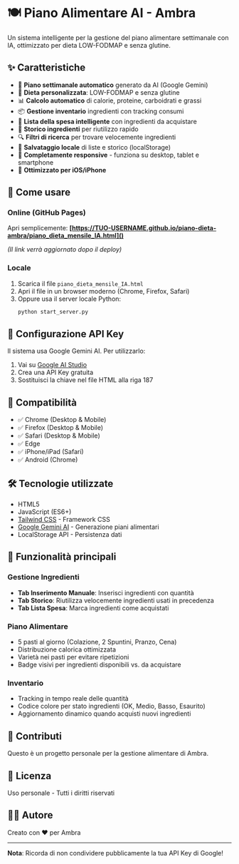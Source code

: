 # 🍽️ Piano Alimentare AI - Ambra

Un sistema intelligente per la gestione del piano alimentare settimanale con IA, ottimizzato per dieta LOW-FODMAP e senza glutine.

## ✨ Caratteristiche

- 📅 **Piano settimanale automatico** generato da AI (Google Gemini)
- 🥗 **Dieta personalizzata**: LOW-FODMAP e senza glutine
- 📊 **Calcolo automatico** di calorie, proteine, carboidrati e grassi
- 📦 **Gestione inventario** ingredienti con tracking consumi
- 🛒 **Lista della spesa intelligente** con ingredienti da acquistare
- 📜 **Storico ingredienti** per riutilizzo rapido
- 🔍 **Filtri di ricerca** per trovare velocemente ingredienti
- 💾 **Salvataggio locale** di liste e storico (localStorage)
- 📱 **Completamente responsive** - funziona su desktop, tablet e smartphone
- 🍎 **Ottimizzato per iOS/iPhone**

## 🚀 Come usare

### Online (GitHub Pages)
Apri semplicemente: **[https://TUO-USERNAME.github.io/piano-dieta-ambra/piano_dieta_mensile_IA.html]()**

*(Il link verrà aggiornato dopo il deploy)*

### Locale

1. Scarica il file `piano_dieta_mensile_IA.html`
2. Apri il file in un browser moderno (Chrome, Firefox, Safari)
3. Oppure usa il server locale Python:
   ```bash
   python start_server.py
   ```

## 🔑 Configurazione API Key

Il sistema usa Google Gemini AI. Per utilizzarlo:

1. Vai su [Google AI Studio](https://makersuite.google.com/app/apikey)
2. Crea una API Key gratuita
3. Sostituisci la chiave nel file HTML alla riga 187

## 📱 Compatibilità

- ✅ Chrome (Desktop & Mobile)
- ✅ Firefox (Desktop & Mobile)
- ✅ Safari (Desktop & Mobile)
- ✅ Edge
- ✅ iPhone/iPad (Safari)
- ✅ Android (Chrome)

## 🛠️ Tecnologie utilizzate

- HTML5
- JavaScript (ES6+)
- [Tailwind CSS](https://tailwindcss.com/) - Framework CSS
- [Google Gemini AI](https://ai.google.dev/) - Generazione piani alimentari
- LocalStorage API - Persistenza dati

## 📝 Funzionalità principali

### Gestione Ingredienti
- **Tab Inserimento Manuale**: Inserisci ingredienti con quantità
- **Tab Storico**: Riutilizza velocemente ingredienti usati in precedenza
- **Tab Lista Spesa**: Marca ingredienti come acquistati

### Piano Alimentare
- 5 pasti al giorno (Colazione, 2 Spuntini, Pranzo, Cena)
- Distribuzione calorica ottimizzata
- Varietà nei pasti per evitare ripetizioni
- Badge visivi per ingredienti disponibili vs. da acquistare

### Inventario
- Tracking in tempo reale delle quantità
- Codice colore per stato ingredienti (OK, Medio, Basso, Esaurito)
- Aggiornamento dinamico quando acquisti nuovi ingredienti

## 🤝 Contributi

Questo è un progetto personale per la gestione alimentare di Ambra.

## 📄 Licenza

Uso personale - Tutti i diritti riservati

## 👨‍💻 Autore

Creato con ❤️ per Ambra

---

**Nota**: Ricorda di non condividere pubblicamente la tua API Key di Google!
